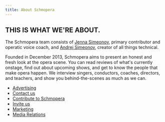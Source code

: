 ```yaml
---
title: About Schmopera
---
```

## THIS IS WHAT WE'RE ABOUT.

The Schmopera team consists of [Jenna Simeonov](/authors/jenna/), primary contributor and operatic voice coach, and [Andrej Simeonov](http://twitter.com/dr_drej/), creator of all things technical.

Founded in December 2013, Schmopera aims to present an honest and fresh look at the opera scene. You can read reviews of what's currently onstage, find out about upcoming shows, and get to know the people that make opera happen. We interview singers, conductors, coaches, directors, and teachers, and show you behind-the-scenes as much as we can.

* [Advertising](/about/advertising/)
* [Contact us](/about/contact/)
* [Contribute to Schmopera](/about/contribute/)
* [Invite us](/about/invite-us/)
* [Marketing](/about/marketing/)
* [Media Relations](/about/media-relations/)